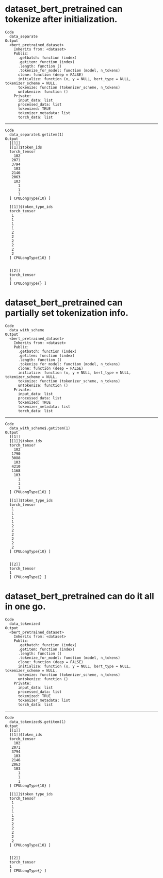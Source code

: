 # dataset_bert_pretrained can tokenize after initialization.

    Code
      data_separate
    Output
      <bert_pretrained_dataset>
        Inherits from: <dataset>
        Public:
          .getbatch: function (index) 
          .getitem: function (index) 
          .length: function () 
          .tokenize_for_model: function (model, n_tokens) 
          clone: function (deep = FALSE) 
          initialize: function (x, y = NULL, bert_type = NULL, tokenizer_scheme = NULL, 
          tokenize: function (tokenizer_scheme, n_tokens) 
          untokenize: function () 
        Private:
          input_data: list
          processed_data: list
          tokenized: TRUE
          tokenizer_metadata: list
          torch_data: list

---

    Code
      data_separate$.getitem(1)
    Output
      [[1]]
      [[1]]$token_ids
      torch_tensor
        102
       2071
       3794
        103
       2146
       2063
        103
          1
          1
          1
      [ CPULongType{10} ]
      
      [[1]]$token_type_ids
      torch_tensor
       1
       1
       1
       1
       2
       2
       2
       2
       2
       2
      [ CPULongType{10} ]
      
      
      [[2]]
      torch_tensor
      1
      [ CPULongType{} ]
      

# dataset_bert_pretrained can partially set tokenization info.

    Code
      data_with_scheme
    Output
      <bert_pretrained_dataset>
        Inherits from: <dataset>
        Public:
          .getbatch: function (index) 
          .getitem: function (index) 
          .length: function () 
          .tokenize_for_model: function (model, n_tokens) 
          clone: function (deep = FALSE) 
          initialize: function (x, y = NULL, bert_type = NULL, tokenizer_scheme = NULL, 
          tokenize: function (tokenizer_scheme, n_tokens) 
          untokenize: function () 
        Private:
          input_data: list
          processed_data: list
          tokenized: TRUE
          tokenizer_metadata: list
          torch_data: list

---

    Code
      data_with_scheme$.getitem(1)
    Output
      [[1]]
      [[1]]$token_ids
      torch_tensor
        102
       1790
       3088
        103
       4210
       1168
        103
          1
          1
          1
      [ CPULongType{10} ]
      
      [[1]]$token_type_ids
      torch_tensor
       1
       1
       1
       1
       2
       2
       2
       2
       2
       2
      [ CPULongType{10} ]
      
      
      [[2]]
      torch_tensor
      1
      [ CPULongType{} ]
      

# dataset_bert_pretrained can do it all in one go.

    Code
      data_tokenized
    Output
      <bert_pretrained_dataset>
        Inherits from: <dataset>
        Public:
          .getbatch: function (index) 
          .getitem: function (index) 
          .length: function () 
          .tokenize_for_model: function (model, n_tokens) 
          clone: function (deep = FALSE) 
          initialize: function (x, y = NULL, bert_type = NULL, tokenizer_scheme = NULL, 
          tokenize: function (tokenizer_scheme, n_tokens) 
          untokenize: function () 
        Private:
          input_data: list
          processed_data: list
          tokenized: TRUE
          tokenizer_metadata: list
          torch_data: list

---

    Code
      data_tokenized$.getitem(1)
    Output
      [[1]]
      [[1]]$token_ids
      torch_tensor
        102
       2071
       3794
        103
       2146
       2063
        103
          1
          1
          1
      [ CPULongType{10} ]
      
      [[1]]$token_type_ids
      torch_tensor
       1
       1
       1
       1
       2
       2
       2
       2
       2
       2
      [ CPULongType{10} ]
      
      
      [[2]]
      torch_tensor
      1
      [ CPULongType{} ]
      

